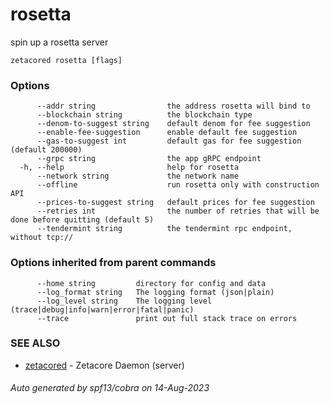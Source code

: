 # rosetta

spin up a rosetta server

```
zetacored rosetta [flags]
```

### Options

```
      --addr string                the address rosetta will bind to 
      --blockchain string          the blockchain type 
      --denom-to-suggest string    default denom for fee suggestion 
      --enable-fee-suggestion      enable default fee suggestion
      --gas-to-suggest int         default gas for fee suggestion (default 200000)
      --grpc string                the app gRPC endpoint 
  -h, --help                       help for rosetta
      --network string             the network name 
      --offline                    run rosetta only with construction API
      --prices-to-suggest string   default prices for fee suggestion 
      --retries int                the number of retries that will be done before quitting (default 5)
      --tendermint string          the tendermint rpc endpoint, without tcp:// 
```

### Options inherited from parent commands

```
      --home string         directory for config and data 
      --log_format string   The logging format (json|plain) 
      --log_level string    The logging level (trace|debug|info|warn|error|fatal|panic) 
      --trace               print out full stack trace on errors
```

### SEE ALSO

* [zetacored](zetacored.md)	 - Zetacore Daemon (server)

###### Auto generated by spf13/cobra on 14-Aug-2023
